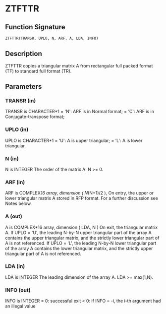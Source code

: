# ZTFTTR

## Function Signature

```fortran
ZTFTTR(TRANSR, UPLO, N, ARF, A, LDA, INFO)
```

## Description


 ZTFTTR copies a triangular matrix A from rectangular full packed
 format (TF) to standard full format (TR).

## Parameters

### TRANSR (in)

TRANSR is CHARACTER*1 = 'N': ARF is in Normal format; = 'C': ARF is in Conjugate-transpose format;

### UPLO (in)

UPLO is CHARACTER*1 = 'U': A is upper triangular; = 'L': A is lower triangular.

### N (in)

N is INTEGER The order of the matrix A. N >= 0.

### ARF (in)

ARF is COMPLEX*16 array, dimension ( N*(N+1)/2 ), On entry, the upper or lower triangular matrix A stored in RFP format. For a further discussion see Notes below.

### A (out)

A is COMPLEX*16 array, dimension ( LDA, N ) On exit, the triangular matrix A. If UPLO = 'U', the leading N-by-N upper triangular part of the array A contains the upper triangular matrix, and the strictly lower triangular part of A is not referenced. If UPLO = 'L', the leading N-by-N lower triangular part of the array A contains the lower triangular matrix, and the strictly upper triangular part of A is not referenced.

### LDA (in)

LDA is INTEGER The leading dimension of the array A. LDA >= max(1,N).

### INFO (out)

INFO is INTEGER = 0: successful exit < 0: if INFO = -i, the i-th argument had an illegal value


